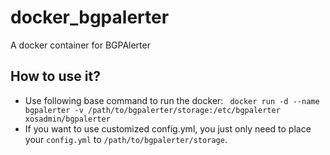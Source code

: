 # docker_bgpalerter
A docker container for BGPAlerter

## How to use it?
- Use following base command to run the docker:
`` docker run -d --name bgpalerter -v /path/to/bgpalerter/storage:/etc/bgpalerter xosadmin/bgpalerter``
- If you want to use customized config.yml, you just only need to place your ``config.yml`` to ``/path/to/bgpalerter/storage``.
